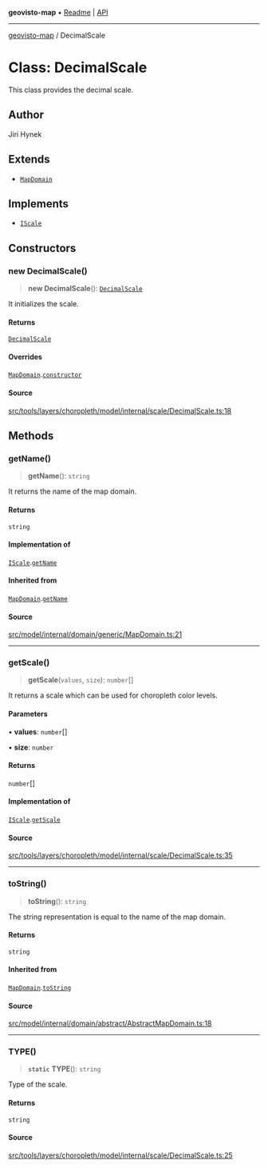 **geovisto-map** • [Readme](../README.md) \| [API](../globals.md)

***

[geovisto-map](../README.md) / DecimalScale

# Class: DecimalScale

This class provides the decimal scale.

## Author

Jiri Hynek

## Extends

- [`MapDomain`](MapDomain.md)

## Implements

- [`IScale`](../interfaces/IScale.md)

## Constructors

### new DecimalScale()

> **new DecimalScale**(): [`DecimalScale`](DecimalScale.md)

It initializes the scale.

#### Returns

[`DecimalScale`](DecimalScale.md)

#### Overrides

[`MapDomain`](MapDomain.md).[`constructor`](MapDomain.md#constructors)

#### Source

[src/tools/layers/choropleth/model/internal/scale/DecimalScale.ts:18](https://github.com/geovisto/geovisto-map/blob/e22d774889dbc28cc1ec62933ecf6bab6690f172/src/tools/layers/choropleth/model/internal/scale/DecimalScale.ts#L18)

## Methods

### getName()

> **getName**(): `string`

It returns the name of the map domain.

#### Returns

`string`

#### Implementation of

[`IScale`](../interfaces/IScale.md).[`getName`](../interfaces/IScale.md#getname)

#### Inherited from

[`MapDomain`](MapDomain.md).[`getName`](MapDomain.md#getname)

#### Source

[src/model/internal/domain/generic/MapDomain.ts:21](https://github.com/geovisto/geovisto-map/blob/e22d774889dbc28cc1ec62933ecf6bab6690f172/src/model/internal/domain/generic/MapDomain.ts#L21)

***

### getScale()

> **getScale**(`values`, `size`): `number`[]

It returns a scale which can be used for choropleth color levels.

#### Parameters

• **values**: `number`[]

• **size**: `number`

#### Returns

`number`[]

#### Implementation of

[`IScale`](../interfaces/IScale.md).[`getScale`](../interfaces/IScale.md#getscale)

#### Source

[src/tools/layers/choropleth/model/internal/scale/DecimalScale.ts:35](https://github.com/geovisto/geovisto-map/blob/e22d774889dbc28cc1ec62933ecf6bab6690f172/src/tools/layers/choropleth/model/internal/scale/DecimalScale.ts#L35)

***

### toString()

> **toString**(): `string`

The string representation is equal to the name of the map domain.

#### Returns

`string`

#### Inherited from

[`MapDomain`](MapDomain.md).[`toString`](MapDomain.md#tostring)

#### Source

[src/model/internal/domain/abstract/AbstractMapDomain.ts:18](https://github.com/geovisto/geovisto-map/blob/e22d774889dbc28cc1ec62933ecf6bab6690f172/src/model/internal/domain/abstract/AbstractMapDomain.ts#L18)

***

### TYPE()

> **`static`** **TYPE**(): `string`

Type of the scale.

#### Returns

`string`

#### Source

[src/tools/layers/choropleth/model/internal/scale/DecimalScale.ts:25](https://github.com/geovisto/geovisto-map/blob/e22d774889dbc28cc1ec62933ecf6bab6690f172/src/tools/layers/choropleth/model/internal/scale/DecimalScale.ts#L25)
